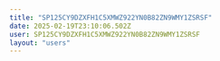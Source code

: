 ```yaml
---
title: "SP125CY9DZXFH1C5XMWZ922YN0B82ZN9WMY1ZSRSF"
date: 2025-02-19T23:10:06.502Z
user: SP125CY9DZXFH1C5XMWZ922YN0B82ZN9WMY1ZSRSF
layout: "users"
---
```

    